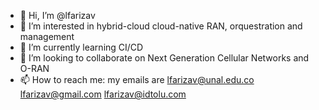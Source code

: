 - 👋 Hi, I’m @lfarizav
- 👀 I’m interested in hybrid-cloud cloud-native RAN, orquestration and management
- 🌱 I’m currently learning CI/CD
- 💞️ I’m looking to collaborate on Next Generation Cellular Networks and O-RAN
- 📫 How to reach me: my emails are lfarizav@unal.edu.co lfarizav@gmail.com lfarizav@idtolu.com

<!---
lfarizav/lfarizav is a ✨ special ✨ repository because its `README.md` (this file) appears on your GitHub profile.
You can click the Preview link to take a look at your changes.
--->
